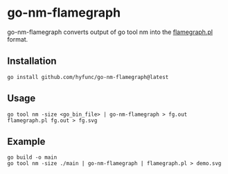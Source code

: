 # go-nm-flamegraph
go-nm-flamegraph converts output of go tool nm into the [flamegraph.pl](https://github.com/brendangregg/FlameGraph) format.

## Installation
```
go install github.com/hyfunc/go-nm-flamegraph@latest
```

## Usage
```
go tool nm -size <go_bin_file> | go-nm-flamegraph > fg.out
flamegraph.pl fg.out > fg.svg
```

## Example
```
go build -o main
go tool nm -size ./main | go-nm-flamegraph | flamegraph.pl > demo.svg
```
